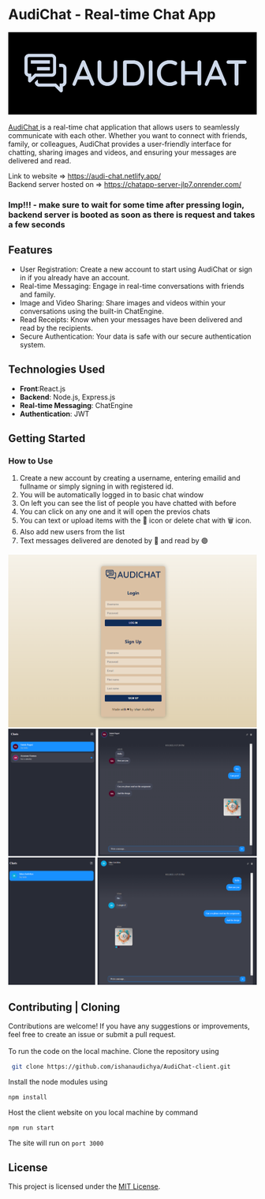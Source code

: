 # AudiChat - Real-time Chat App

![ 2Preview](/example/4.png)
<br>


<a href="https://audi-chat.netlify.app/">AudiChat </a>is a real-time chat application that allows users to seamlessly communicate with each other. Whether you want to connect with friends, family, or colleagues, AudiChat provides a user-friendly interface for chatting, sharing images and videos, and ensuring your messages are delivered and read.

Link to website => https://audi-chat.netlify.app/ <br>
Backend server hosted on => https://chatapp-server-jlp7.onrender.com/
### Imp!!! -  make sure to wait for some time after pressing login, backend server is booted as soon as there is request and takes a few seconds 
## Features

- User Registration: Create a new account to start using AudiChat or sign in if you already have an account.
- Real-time Messaging: Engage in real-time conversations with friends and family.
- Image and Video Sharing: Share images and videos within your conversations using the built-in ChatEngine.
- Read Receipts: Know when your messages have been delivered and read by the recipients.
- Secure Authentication: Your data is safe with our secure authentication system.

## Technologies Used

- **Front**:React.js
- **Backend**: Node.js, Express.js
- **Real-time Messaging**: ChatEngine
- **Authentication**: JWT 

## Getting Started



### How to Use
1. Create a new account by creating a username, entering emailid and fullname or simply signing in with registered id.
2. You will be automatically logged in to basic chat window
3. On left you can see the list of people you have chatted with before
4. You can click on any one and it will open the previos chats
5. You can text or upload items with the 📎 icon or delete chat with 🗑️ icon.
6. Also add new users from the list
7. Text messages delivered are denoted by 🔵 and read by 🟣


![AudiChat Preview](/example/1.png)
![ 1Preview](/example/2.png)
![ 2Preview](/example/3.png)


## Contributing | Cloning

Contributions are welcome! If you have any suggestions or improvements, feel free to create an issue or submit a pull request.
<br>
<br>
To run the code on the local machine. Clone the repository using
  ```bash
   git clone https://github.com/ishanaudichya/AudiChat-client.git
   ```

Install the node modules using 
```bash
npm install 
```
Host the client website on you local machine by command
```bash
npm run start
```

The site will run on ```port 3000```

## License

This project is licensed under the [MIT License](/).
